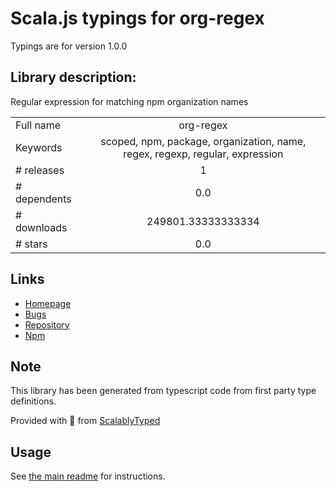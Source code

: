 
# Scala.js typings for org-regex

Typings are for version 1.0.0

## Library description:
Regular expression for matching npm organization names

|                    |                 |
| ------------------ | :-------------: |
| Full name          | org-regex |
| Keywords           | scoped, npm, package, organization, name, regex, regexp, regular, expression |
| # releases         | 1 |
| # dependents       | 0.0 |
| # downloads        | 249801.33333333334 |
| # stars            | 0.0 |

## Links
- [Homepage](https://github.com/sidoshi/org-regex#readme)
- [Bugs](https://github.com/sidoshi/org-regex/issues)
- [Repository](https://github.com/sidoshi/org-regex)
- [Npm](https://www.npmjs.com/package/org-regex)
    


## Note
This library has been generated from typescript code from first party type definitions.

Provided with :purple_heart: from [ScalablyTyped](https://github.com/oyvindberg/ScalablyTyped)

## Usage
See [the main readme](../../readme.md) for instructions.


